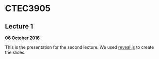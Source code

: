 # CTEC3905

## Lecture 1

**06 October 2016**

This is the presentation for the second lecture. We used [reveal.js](https://github.com/hakimel/reveal.js) to create the slides.